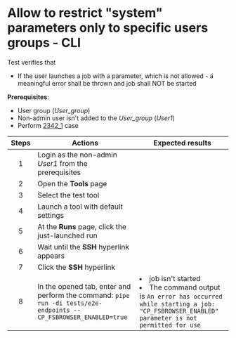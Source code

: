 # Allow to restrict "system" parameters only to specific users groups - CLI

Test verifies that 
- If the user launches a job with a parameter, which is not allowed - a meaningful error shall be thrown and job shall NOT be started


**Prerequisites**:
- User group (*User_group*)
- Non-admin user isn't added to the *User_group* (*User1*)
- Perform [2342_1](2342_1.md) case

| Steps | Actions | Expected results |
| :---: | --- | --- |
| 1 | Login as the non-admin *User1* from the prerequisites | |
| 2 | Open the **Tools** page | |
| 3 | Select the test tool | |
| 4 | Launch a tool with default settings | |
| 5 | At the **Runs** page, click the just-launched run | | 
| 6 | Wait until the **SSH** hyperlink appears | |
| 7 | Click the **SSH** hyperlink | |
| 8 | In the opened tab, enter and perform the command: `pipe run -di tests/e2e-endpoints --CP_FSBROWSER_ENABLED=true` | <li> job isn't started <li>  The command output is `An error has occurred while starting a job: "CP_FSBROWSER_ENABLED" parameter is not permitted for use`|
